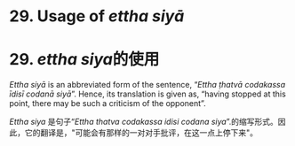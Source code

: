 # **29. Usage of** *ettha siyā* 
# 29. *ettha siya***的使用**
  
 *Ettha siyā* is an abbreviated form of the sentence, “*Ettha ṭhatvā codakassa īdisī  codanā siyā*”. Hence, its translation is given as, “having stopped at this point, there  may be such a criticism of the opponent”.

 *Ettha siya* 是句子“*Ettha thatva codakassa idisi  codana siya*”.的缩写形式。因此，它的翻译是，"可能会有那样的一对对手批评，在这一点上停下来"。